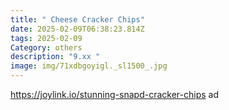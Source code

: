 ```yaml
---
title: " Cheese Cracker Chips"
date: 2025-02-09T06:38:23.814Z
tags: 2025-02-09
Category: others
description: "9.xx "
image: img/71xdbgoyigl._sl1500_.jpg
---
```

https://joylink.io/stunning-snapd-cracker-chips  ad